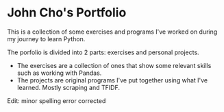 # John Cho's Portfolio

This is a collection of some exercises and programs I've worked on during my journey to learn Python.

The porfolio is divided into 2 parts: exercises and personal projects. 
* The exercises are a collection of ones that show some relevant skills such as working with Pandas.
* The projects are original programs I've put together using what I've learned. Mostly scraping and TFIDF.

Edit: minor spelling error corrected
